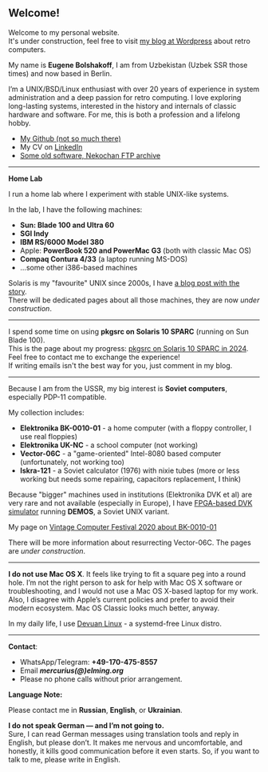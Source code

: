 ## Welcome! 

Welcome to my personal website.  
It's under construction, feel free to visit [my blog at Wordpress](https://merclangrat.wordpress.com) about retro computers.

My name is **Eugene Bolshakoff**, I am from Uzbekistan (Uzbek SSR those times) and now based in Berlin.

I’m a UNIX/BSD/Linux enthusiast with over 20 years of experience in system administration and a deep passion for retro computing. I love exploring long-lasting systems, interested in the history and internals of classic hardware and software. For me, this is both a profession and a lifelong hobby.

- [My Github (not so much there)](https://github.com/merclangrat)
- My CV on [LinkedIn](https://www.linkedin.com/in/merclangrat/)
- [Some old software, Nekochan FTP archive](http://lizaurus.com)

---

**Home Lab**

I run a home lab where I experiment with stable UNIX-like systems.

In the lab, I have the following machines:

- **Sun: Blade 100 and Ultra 60**
- **SGI Indy**
- **IBM RS/6000 Model 380**
- Apple: **PowerBook 520 and PowerMac G3** (both with classic Mac OS)
- **Compaq Contura 4/33** (a laptop running MS-DOS)
- ...some other i386-based machines

Solaris is my "favourite" UNIX since 2000s, I have [a blog post with the story](https://merclangrat.wordpress.com/2024/12/15/solaris-twenty-years-after/).  
There will be dedicated pages about all those machines, they are now *under construction*.

---

I spend some time on using **pkgsrc on Solaris 10 SPARC** (running on Sun Blade 100).  
This is the page about my progress: [pkgsrc on Solaris 10 SPARC in 2024](/pkgsrc-solaris10). Feel free to contact me to exchange the experience!  
If writing emails isn't the best way for you, just comment in my blog.

---

Because I am from the USSR, my big interest is **Soviet computers**, especially PDP-11 compatible.

My collection includes:

- **Elektronika BK-0010-01** - a home computer (with a floppy controller, I use real floppies)
- **Elektronika UK-NC** - a school computer (not working)
- **Vector-06C** - a "game-oriented" Intel-8080 based computer (unfortunately, not working too)
- **Iskra-121** - a Soviet calculator (1976) with nixie tubes (more or less working but needs some repairing, capacitors replacement, I think)

Because "bigger" machines used in institutions (Elektronika DVK et al) are very rare and not available (especially in Europe), I have [FPGA-based DVK simulator](https://github.com/forth32/dvk-fpga) running **DEMOS**, a Soviet UNIX variant.

My page on [Vintage Computer Festival 2020 about BK-0010-01](https://wiki.vcfb.de/2020/en:soviet_computers)

There will be more information about resurrecting Vector-06C. The pages are *under construction*.

---

**I do not use Mac OS X**. It feels like trying to fit a square peg into a round hole. I’m not the right person to ask for help with Mac OS X software or troubleshooting, and I would not use a Mac OS X-based laptop for my work.  
Also, I disagree with Apple’s current policies and prefer to avoid their modern ecosystem. Mac OS Classic looks much better, anyway.

In my daily life, I use [Devuan Linux](https://devuan.org) - a systemd-free Linux distro.

---

**Contact**:

- WhatsApp/Telegram: **+49-170-475-8557** 
- Email ***mercurius(@)elming.org***
- Please no phone calls without prior arrangement.

**Language Note:**

Please contact me in **Russian**, **English**, or **Ukrainian**.

**I do not speak German — and I’m not going to.**  
Sure, I can read German messages using translation tools and reply in English, but please don’t. It makes me nervous and uncomfortable, and honestly, it kills good communication before it even starts. So, if you want to talk to me, please write in English.

